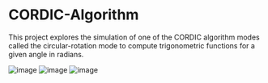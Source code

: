 # CORDIC-Algorithm

This project explores the simulation of one of the CORDIC algorithm modes called the circular-rotation mode to compute trigonometric functions for a given angle in radians.


![image](https://user-images.githubusercontent.com/44814811/151310763-99a4b825-1f59-4d77-8893-85641f450aea.png)
![image](https://user-images.githubusercontent.com/44814811/151310881-5d7730ca-a926-4a08-a63e-ff96f9c3ff40.png)
![image](https://user-images.githubusercontent.com/44814811/151311084-4e8b50d4-6c9a-46ca-8995-0a5e736f2e4e.png)

